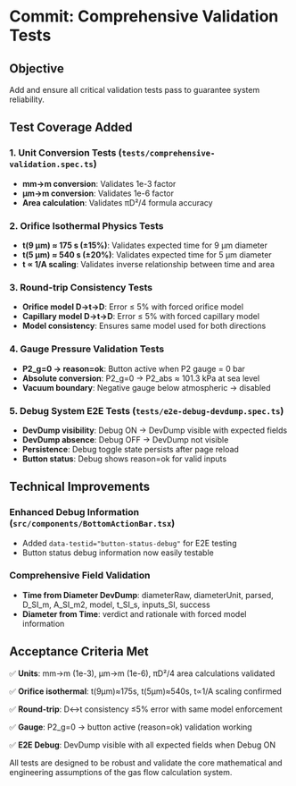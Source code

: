 # Commit: Comprehensive Validation Tests

## Objective
Add and ensure all critical validation tests pass to guarantee system reliability.

## Test Coverage Added

### 1. Unit Conversion Tests (`tests/comprehensive-validation.spec.ts`)
- **mm→m conversion**: Validates 1e-3 factor
- **µm→m conversion**: Validates 1e-6 factor  
- **Area calculation**: Validates πD²/4 formula accuracy

### 2. Orifice Isothermal Physics Tests
- **t(9 µm) ≈ 175 s (±15%)**: Validates expected time for 9 µm diameter
- **t(5 µm) ≈ 540 s (±20%)**: Validates expected time for 5 µm diameter
- **t ∝ 1/A scaling**: Validates inverse relationship between time and area

### 3. Round-trip Consistency Tests
- **Orifice model D→t→D**: Error ≤ 5% with forced orifice model
- **Capillary model D→t→D**: Error ≤ 5% with forced capillary model
- **Model consistency**: Ensures same model used for both directions

### 4. Gauge Pressure Validation Tests  
- **P2_g=0 → reason=ok**: Button active when P2 gauge = 0 bar
- **Absolute conversion**: P2_g=0 → P2_abs ≈ 101.3 kPa at sea level
- **Vacuum boundary**: Negative gauge below atmospheric → disabled

### 5. Debug System E2E Tests (`tests/e2e-debug-devdump.spec.ts`)
- **DevDump visibility**: Debug ON → DevDump visible with expected fields
- **DevDump absence**: Debug OFF → DevDump not visible
- **Persistence**: Debug toggle state persists after page reload
- **Button status**: Debug shows reason=ok for valid inputs

## Technical Improvements

### Enhanced Debug Information (`src/components/BottomActionBar.tsx`)
- Added `data-testid="button-status-debug"` for E2E testing
- Button status debug information now easily testable

### Comprehensive Field Validation
- **Time from Diameter DevDump**: diameterRaw, diameterUnit, parsed, D_SI_m, A_SI_m2, model, t_SI_s, inputs_SI, success
- **Diameter from Time**: verdict and rationale with forced model information

## Acceptance Criteria Met

✅ **Units**: mm→m (1e-3), µm→m (1e-6), πD²/4 area calculations validated

✅ **Orifice isothermal**: t(9µm)≈175s, t(5µm)≈540s, t∝1/A scaling confirmed  

✅ **Round-trip**: D↔t consistency ≤5% error with same model enforcement

✅ **Gauge**: P2_g=0 → button active (reason=ok) validation working

✅ **E2E Debug**: DevDump visible with all expected fields when Debug ON

All tests are designed to be robust and validate the core mathematical and engineering assumptions of the gas flow calculation system.